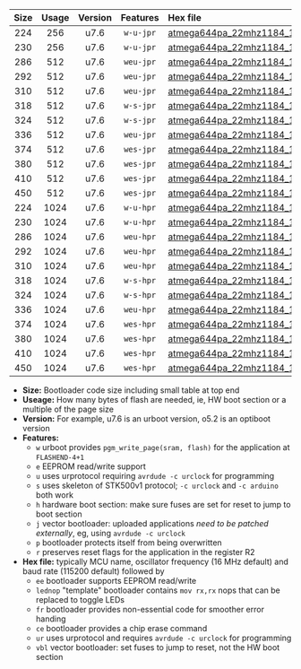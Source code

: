 |Size|Usage|Version|Features|Hex file|
|:-:|:-:|:-:|:-:|:--|
|224|256|u7.6|`w-u-jpr`|[atmega644pa_22mhz1184_115200bps_ur_vbl.hex](https://raw.githubusercontent.com/stefanrueger/urboot/main/atmega644pa_22mhz1184_115200bps_ur_vbl.hex)|
|230|256|u7.6|`w-u-jpr`|[atmega644pa_22mhz1184_115200bps_lednop_ur_vbl.hex](https://raw.githubusercontent.com/stefanrueger/urboot/main/atmega644pa_22mhz1184_115200bps_lednop_ur_vbl.hex)|
|286|512|u7.6|`weu-jpr`|[atmega644pa_22mhz1184_115200bps_ee_ur_vbl.hex](https://raw.githubusercontent.com/stefanrueger/urboot/main/atmega644pa_22mhz1184_115200bps_ee_ur_vbl.hex)|
|292|512|u7.6|`weu-jpr`|[atmega644pa_22mhz1184_115200bps_ee_lednop_ur_vbl.hex](https://raw.githubusercontent.com/stefanrueger/urboot/main/atmega644pa_22mhz1184_115200bps_ee_lednop_ur_vbl.hex)|
|310|512|u7.6|`weu-jpr`|[atmega644pa_22mhz1184_115200bps_ee_lednop_fr_ur_vbl.hex](https://raw.githubusercontent.com/stefanrueger/urboot/main/atmega644pa_22mhz1184_115200bps_ee_lednop_fr_ur_vbl.hex)|
|318|512|u7.6|`w-s-jpr`|[atmega644pa_22mhz1184_115200bps_vbl.hex](https://raw.githubusercontent.com/stefanrueger/urboot/main/atmega644pa_22mhz1184_115200bps_vbl.hex)|
|324|512|u7.6|`w-s-jpr`|[atmega644pa_22mhz1184_115200bps_lednop_vbl.hex](https://raw.githubusercontent.com/stefanrueger/urboot/main/atmega644pa_22mhz1184_115200bps_lednop_vbl.hex)|
|336|512|u7.6|`weu-jpr`|[atmega644pa_22mhz1184_115200bps_ee_lednop_fr_ce_ur_vbl.hex](https://raw.githubusercontent.com/stefanrueger/urboot/main/atmega644pa_22mhz1184_115200bps_ee_lednop_fr_ce_ur_vbl.hex)|
|374|512|u7.6|`wes-jpr`|[atmega644pa_22mhz1184_115200bps_ee_vbl.hex](https://raw.githubusercontent.com/stefanrueger/urboot/main/atmega644pa_22mhz1184_115200bps_ee_vbl.hex)|
|380|512|u7.6|`wes-jpr`|[atmega644pa_22mhz1184_115200bps_ee_lednop_vbl.hex](https://raw.githubusercontent.com/stefanrueger/urboot/main/atmega644pa_22mhz1184_115200bps_ee_lednop_vbl.hex)|
|410|512|u7.6|`wes-jpr`|[atmega644pa_22mhz1184_115200bps_ee_lednop_fr_vbl.hex](https://raw.githubusercontent.com/stefanrueger/urboot/main/atmega644pa_22mhz1184_115200bps_ee_lednop_fr_vbl.hex)|
|450|512|u7.6|`wes-jpr`|[atmega644pa_22mhz1184_115200bps_ee_lednop_fr_ce_vbl.hex](https://raw.githubusercontent.com/stefanrueger/urboot/main/atmega644pa_22mhz1184_115200bps_ee_lednop_fr_ce_vbl.hex)|
|224|1024|u7.6|`w-u-hpr`|[atmega644pa_22mhz1184_115200bps_ur.hex](https://raw.githubusercontent.com/stefanrueger/urboot/main/atmega644pa_22mhz1184_115200bps_ur.hex)|
|230|1024|u7.6|`w-u-hpr`|[atmega644pa_22mhz1184_115200bps_lednop_ur.hex](https://raw.githubusercontent.com/stefanrueger/urboot/main/atmega644pa_22mhz1184_115200bps_lednop_ur.hex)|
|286|1024|u7.6|`weu-hpr`|[atmega644pa_22mhz1184_115200bps_ee_ur.hex](https://raw.githubusercontent.com/stefanrueger/urboot/main/atmega644pa_22mhz1184_115200bps_ee_ur.hex)|
|292|1024|u7.6|`weu-hpr`|[atmega644pa_22mhz1184_115200bps_ee_lednop_ur.hex](https://raw.githubusercontent.com/stefanrueger/urboot/main/atmega644pa_22mhz1184_115200bps_ee_lednop_ur.hex)|
|310|1024|u7.6|`weu-hpr`|[atmega644pa_22mhz1184_115200bps_ee_lednop_fr_ur.hex](https://raw.githubusercontent.com/stefanrueger/urboot/main/atmega644pa_22mhz1184_115200bps_ee_lednop_fr_ur.hex)|
|318|1024|u7.6|`w-s-hpr`|[atmega644pa_22mhz1184_115200bps.hex](https://raw.githubusercontent.com/stefanrueger/urboot/main/atmega644pa_22mhz1184_115200bps.hex)|
|324|1024|u7.6|`w-s-hpr`|[atmega644pa_22mhz1184_115200bps_lednop.hex](https://raw.githubusercontent.com/stefanrueger/urboot/main/atmega644pa_22mhz1184_115200bps_lednop.hex)|
|336|1024|u7.6|`weu-hpr`|[atmega644pa_22mhz1184_115200bps_ee_lednop_fr_ce_ur.hex](https://raw.githubusercontent.com/stefanrueger/urboot/main/atmega644pa_22mhz1184_115200bps_ee_lednop_fr_ce_ur.hex)|
|374|1024|u7.6|`wes-hpr`|[atmega644pa_22mhz1184_115200bps_ee.hex](https://raw.githubusercontent.com/stefanrueger/urboot/main/atmega644pa_22mhz1184_115200bps_ee.hex)|
|380|1024|u7.6|`wes-hpr`|[atmega644pa_22mhz1184_115200bps_ee_lednop.hex](https://raw.githubusercontent.com/stefanrueger/urboot/main/atmega644pa_22mhz1184_115200bps_ee_lednop.hex)|
|410|1024|u7.6|`wes-hpr`|[atmega644pa_22mhz1184_115200bps_ee_lednop_fr.hex](https://raw.githubusercontent.com/stefanrueger/urboot/main/atmega644pa_22mhz1184_115200bps_ee_lednop_fr.hex)|
|450|1024|u7.6|`wes-hpr`|[atmega644pa_22mhz1184_115200bps_ee_lednop_fr_ce.hex](https://raw.githubusercontent.com/stefanrueger/urboot/main/atmega644pa_22mhz1184_115200bps_ee_lednop_fr_ce.hex)|

- **Size:** Bootloader code size including small table at top end
- **Useage:** How many bytes of flash are needed, ie, HW boot section or a multiple of the page size
- **Version:** For example, u7.6 is an urboot version, o5.2 is an optiboot version
- **Features:**
  + `w` urboot provides `pgm_write_page(sram, flash)` for the application at `FLASHEND-4+1`
  + `e` EEPROM read/write support
  + `u` uses urprotocol requiring `avrdude -c urclock` for programming
  + `s` uses skeleton of STK500v1 protocol; `-c urclock` and `-c arduino` both work
  + `h` hardware boot section: make sure fuses are set for reset to jump to boot section
  + `j` vector bootloader: uploaded applications *need to be patched externally*, eg, using `avrdude -c urclock`
  + `p` bootloader protects itself from being overwritten
  + `r` preserves reset flags for the application in the register R2
- **Hex file:** typically MCU name, oscillator frequency (16 MHz default) and baud rate (115200 default) followed by
  + `ee` bootloader supports EEPROM read/write
  + `lednop` "template" bootloader contains `mov rx,rx` nops that can be replaced to toggle LEDs
  + `fr` bootloader provides non-essential code for smoother error handing
  + `ce` bootloader provides a chip erase command
  + `ur` uses urprotocol and requires `avrdude -c urclock` for programming
  + `vbl` vector bootloader: set fuses to jump to reset, not the HW boot section
